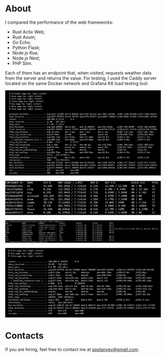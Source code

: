 # About

I compared the performance of the web frameworks:
* Rust Actix Web;
* Rust Axum;
* Go Echo;
* Python Flask;
* Node.js Koa;
* Node.js Nest;
* PHP Slim.

Each of them has an endpoint that, when visited, requests weather data from the server and returns the value. For testing, I used the Caddy server located on the same Docker network and Grafana K6 load testing tool.

![Summary](https://github.com/spolanyev/performance-comparison/blob/main/k6-summary.png?raw=true)

![Consumption](https://github.com/spolanyev/performance-comparison/blob/main/consumption-during-test.png?raw=true)

![Containers](https://github.com/spolanyev/performance-comparison/blob/main/containers.png?raw=true)

![Top](https://github.com/spolanyev/performance-comparison/blob/main/top-3.png?raw=true)

# Contacts

If you are hiring, feel free to contact me at [spolanyev@gmail.com](mailto:spolanyev@gmail.com?subject=Vacancy).
